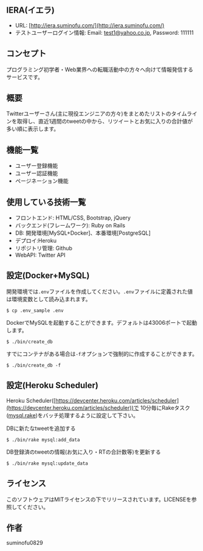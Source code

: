  ## IERA(イエラ)

 

- URL: [http://iera.suminofu.com/](http://iera.suminofu.com/)
- テストユーザーログイン情報: Email: test1@yahoo.co.jp, Password: 111111

 ## コンセプト
プログラミング初学者・Web業界への転職活動中の方々へ向けて情報発信するサービスです。

 ## 概要
Twitterユーザーさん(主に現役エンジニアの方々)をまとめたリストのタイムラインを取得し、直近1週間のtweetの中から、リツイートとお気に入りの合計値が多い順に表示します。

 ## 機能一覧
- ユーザー登録機能
- ユーザー認証機能
- ページネーション機能

 ## 使用している技術一覧
- フロントエンド: HTML/CSS, Bootstrap, jQuery
- バックエンド(フレームワーク): Ruby on Rails
- DB: 開発環境[MySQL+Docker]、本番環境[PostgreSQL]
- デプロイ:Heroku
- リポジトリ管理: Github
- WebAPI: Twitter API

## 設定(Docker+MySQL)

開発環境では`.env`ファイルを作成してください。`.env`ファイルに定義された値は環境変数として読み込まれます。
```
$ cp .env_sample .env
```
DockerでMySQLを起動することができます。デフォルトは43006ポートで起動します。
```
$ ./bin/create_db
```
すでにコンテナがある場合は`-f`オプションで強制的に作成することができます。
```
$ ./bin/create_db -f
```

## 設定(Heroku Scheduler)
Heroku Scheduler([https://devcenter.heroku.com/articles/scheduler](https://devcenter.heroku.com/articles/scheduler))で
10分毎にRakeタスク([mysql.rake](https://github.com/suminofu0829/tweet_fav_and_rt_count.app/blob/master/lib/tasks/mysql.rake "mysql.rake"))をバッチ処理するように設定して下さい。

DBに新たなtweetを追加する
```
$ ./bin/rake mysql:add_data
```
DB登録済のtweetの情報(お気に入り・RTの合計数等)を更新する
```
$ ./bin/rake mysql:update_data
```


## ライセンス

このソフトウェアはMITライセンスの下でリリースされています。LICENSEを参照してください。

  

## 作者

suminofu0829